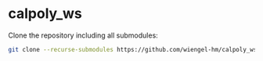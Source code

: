 # calpoly_ws

Clone the repository including all submodules:

```bash
git clone --recurse-submodules https://github.com/wiengel-hm/calpoly_ws.git
```

